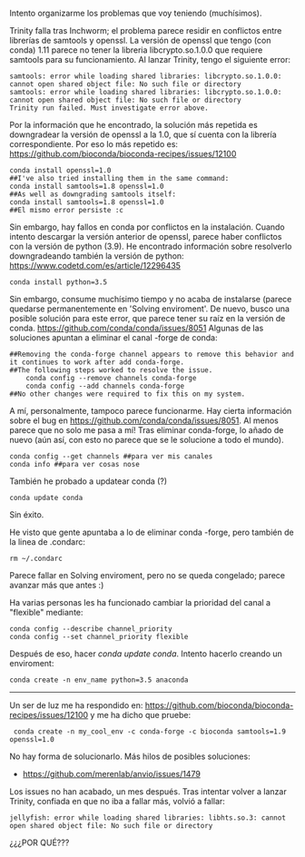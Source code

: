 Intento organizarme los problemas que voy teniendo (muchísimos). 

Trinity falla tras Inchworm; el problema parece residir en conflictos entre librerías de samtools y openssl. La  versión de openssl que tengo (con conda) 1.11 parece no tener la libreria libcrypto.so.1.0.0 que requiere samtools para su funcionamiento. Al lanzar Trinity, tengo el siguiente error:
```
samtools: error while loading shared libraries: libcrypto.so.1.0.0: cannot open shared object file: No such file or directory
samtools: error while loading shared libraries: libcrypto.so.1.0.0: cannot open shared object file: No such file or directory
Trinity run failed. Must investigate error above.
```
Por la información que he encontrado, la solución más repetida es downgradear la versión de openssl a la 1.0, que sí cuenta con la librería correspondiente. Por eso lo más repetido es:
https://github.com/bioconda/bioconda-recipes/issues/12100
```
conda install openssl=1.0
##I've also tried installing them in the same command:
conda install samtools=1.8 openssl=1.0
##As well as downgrading samtools itself:
conda install samtools=1.8 openssl=1.0
##El mismo error persiste :c
```
Sin embargo, hay fallos en conda por conflictos en la instalación. Cuando intento descargar la versión anterior de openssl, parece haber conflictos con la versión de python (3.9). He encontrado información sobre resolverlo downgradeando también la versión de python:
https://www.codetd.com/es/article/12296435
```
conda install python=3.5
```
Sin embargo, consume muchísimo tiempo y no acaba de instalarse (parece quedarse permanentemente en 'Solving enviroment'. De nuevo, busco una posible solución para este error, que parece tener su raíz en la versión de conda.
https://github.com/conda/conda/issues/8051
Algunas de las soluciones apuntan a eliminar el canal -forge de conda:
```
##Removing the conda-forge channel appears to remove this behavior and it continues to work after add conda-forge.
##The following steps worked to resolve the issue.
    conda config --remove channels conda-forge
    conda config --add channels conda-forge
##No other changes were required to fix this on my system.
```
A mí, personalmente, tampoco parece funcionarme. Hay cierta información sobre el bug en https://github.com/conda/conda/issues/8051. Al menos parece que no solo me pasa a mí! 
Tras eliminar conda-forge, lo añado de nuevo (aún así, con esto no parece que se le solucione a todo el mundo). 
```
conda config --get channels ##para ver mis canales
conda info ##para ver cosas nose
```
También he probado a updatear conda (?)
```
conda update conda
```
Sin éxito. 

He visto que gente apuntaba a lo de eliminar conda -forge, pero también de la linea de .condarc:
```
rm ~/.condarc
```
Parece fallar en Solving enviroment, pero no se queda congelado; parece avanzar más que antes :)

Ha varias personas les ha funcionado cambiar la prioridad del canal a "flexible" mediante:
````
conda config --describe channel_priority
conda config --set channel_priority flexible
````
Después de eso, hacer *conda update conda*. 
Intento hacerlo creando un enviroment:
```
conda create -n env_name python=3.5 anaconda
```
-------------------------------------------------------------------------

Un ser de luz me ha respondido en: https://github.com/bioconda/bioconda-recipes/issues/12100 y me ha dicho que pruebe:
```
 conda create -n my_cool_env -c conda-forge -c bioconda samtools=1.9 openssl=1.0
```
No hay forma de solucionarlo. 
Más hilos de posibles soluciones:

- https://github.com/merenlab/anvio/issues/1479 

Los issues no han acabado, un mes después. Tras intentar volver a lanzar Trinity, confiada en que no iba a fallar más, volvió a fallar:
````
jellyfish: error while loading shared libraries: libhts.so.3: cannot open shared object file: No such file or directory
````
¿¿¿POR QUÉ???
